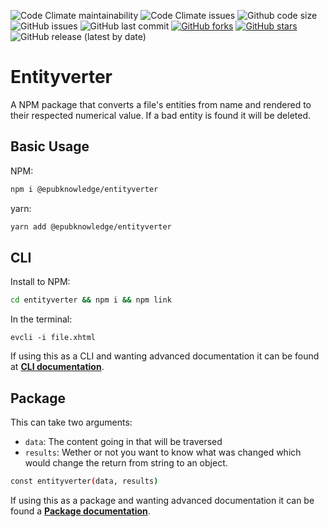 ![Code Climate maintainability](https://img.shields.io/codeclimate/maintainability/epubknowledge/px-to-em) ![Code Climate issues](https://img.shields.io/codeclimate/issues/epubknowledge/px-to-em) ![Github code size](https://img.shields.io/github/languages/code-size/epubknowledge/px-to-em) ![GitHub issues](https://img.shields.io/github/issues/epubknowledge/px-to-em) ![GitHub last commit](https://img.shields.io/github/last-commit/epubknowledge/px-to-em) [![GitHub forks](https://img.shields.io/github/forks/epubknowledge/px-to-em)](https://github.com/epubknowledge/px-to-em/network) [![GitHub stars](https://img.shields.io/github/stars/epubknowledge/px-to-em)](https://github.com/epubknowledge/px-to-em/stargazers) ![GitHub release (latest by date)](https://img.shields.io/github/v/release/epubknowledge/px-to-em)

# Entityverter

A NPM package that converts a file's entities from name and rendered to their respected numerical value. If a bad entity is found it will be deleted.

## Basic Usage

NPM:

```bash
npm i @epubknowledge/entityverter
```

yarn:

```bash
yarn add @epubknowledge/entityverter
```

## CLI

Install to NPM:

```bash
cd entityverter && npm i && npm link
```

In the terminal:

```
evcli -i file.xhtml
```

If using this as a CLI and wanting advanced documentation it can be found at **[CLI documentation](./docs/cli.md)**.

## Package

This can take two arguments:

- `data`: The content going in that will be traversed
- `results`: Wether or not you want to know what was changed which would change the return from string to an object.

```bash
const entityverter(data, results)
```

If using this as a package and wanting advanced documentation it can be found a **[Package documentation](./docs/package.md)**.
